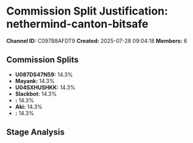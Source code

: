 # Commission Split Justification: nethermind-canton-bitsafe

**Channel ID:** C097B8AFDT9
**Created:** 2025-07-28 09:04:18
**Members:** 6

## Commission Splits

- **U087DS47N59:** 14.3%
- **Mayank:** 14.3%
- **U04SXHUSHKK:** 14.3%
- **Slackbot:** 14.3%
- **:** 14.3%
- **Aki:** 14.3%
- **:** 14.3%

## Stage Analysis

